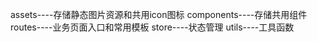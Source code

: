 
assets----存储静态图片资源和共用icon图标
components----存储共用组件
routes----业务页面入口和常用模板
store----状态管理
utils----工具函数



